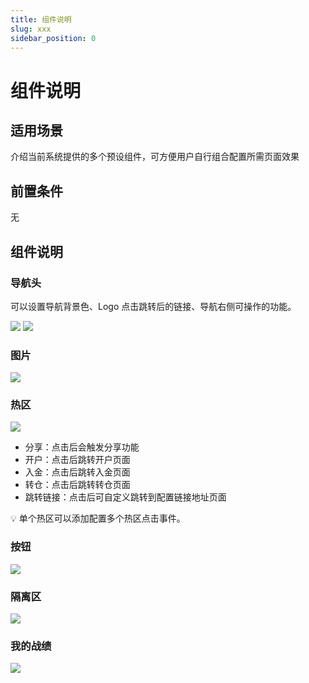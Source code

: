 ```yaml
---
title: 组件说明
slug: xxx
sidebar_position: 0
---
```



# 组件说明

## 适用场景

介绍当前系统提供的多个预设组件，可方便用户自行组合配置所需页面效果

## 前置条件

无

## 组件说明

### 导航头

可以设置导航背景色、Logo 点击跳转后的链接、导航右侧可操作的功能。

<img src="/assets/Py6Kbuh5LoW6S9xff4zcp64xnNZ.png"/>

<img src="/assets/V9oxbtwskobaMmxkXVCc3k4Jneh.png"/>

### 图片

<img src="/assets/SXNabPH8SoZ29HxE2UqcnaAnngc.png"/>

### 热区

<img src="/assets/Fh6UbiLKsoU95Px5qIDc2VxNnGh.png"/>

- 分享：点击后会触发分享功能
- 开户：点击后跳转开户页面
- 入金：点击后跳转入金页面
- 转仓：点击后跳转转仓页面
- 跳转链接：点击后可自定义跳转到配置链接地址页面

<div class="callout callout-bg-3 callout-border-3">
<p>💡 单个热区可以添加配置多个热区点击事件。</p>
</div>

### 按钮

<img src="/assets/AWk5bNQm1oc7O7xXbgLcsySanfe.png"/>

### 隔离区

<img src="/assets/GXPnb7ozSoSjmfx2czFcDrJpnXb.png"/>

### 我的战绩

<img src="/assets/XzVWbeNo7oZ9gDxbdhgc8zIInvh.png"/>

